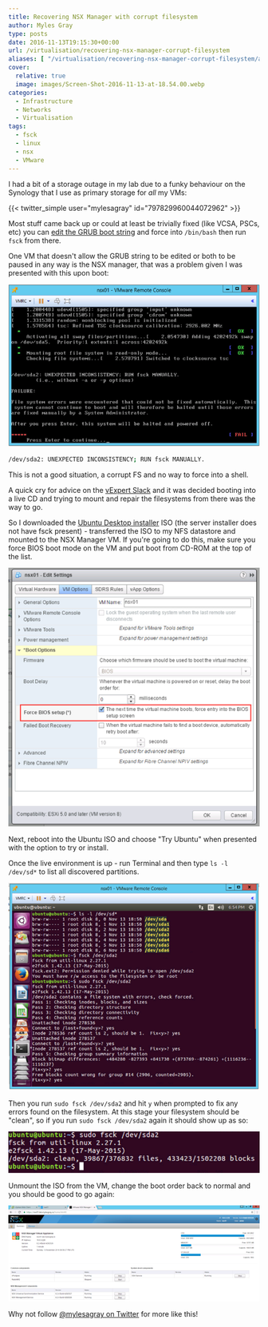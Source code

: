 ```yaml
---
title: Recovering NSX Manager with corrupt filesystem
author: Myles Gray
type: posts
date: 2016-11-13T19:15:30+00:00
url: /virtualisation/recovering-nsx-manager-corrupt-filesystem
aliases: [ "/virtualisation/recovering-nsx-manager-corrupt-filesystem/amp", "/infrastructure/recovering-nsx-manager-corrupt-filesystem/", "/infrastructure/recovering-nsx-manager-corrupt-filesystem/amp" ]
cover:
  relative: true
  image: images/Screen-Shot-2016-11-13-at-18.54.00.webp
categories:
  - Infrastructure
  - Networks
  - Virtualisation
tags:
  - fsck
  - linux
  - nsx
  - VMware
---
```


I had a bit of a storage outage in my lab due to a funky behaviour on the Synology that I use as primary storage for _all_ my VMs:

{{< twitter_simple user="mylesagray" id="797829960044072962" >}}

Most stuff came back up or could at least be trivially fixed (like VCSA, PSCs, etc) you can [edit the GRUB boot string][1] and force into `/bin/bash` then run `fsck` from there.

One VM that doesn't allow the GRUB string to be edited or both to be paused in any way is the NSX manager, that was a problem given I was presented with this upon boot:

![NSX Manager No Boot][2]

```sh
/dev/sda2: UNEXPECTED INCONSISTENCY; RUN fsck MANUALLY.
```

This is not a good situation, a corrupt FS and no way to force into a shell.

A quick cry for advice on the [vExpert Slack][3] and it was decided booting into a live CD and trying to mount and repair the filesystems from there was the way to go.

So I downloaded the [Ubuntu Desktop installer][4] ISO (the server installer does not have fsck present) - transferred the ISO to my NFS datastore and mounted to the NSX Manager VM. If you're going to do this, make sure you force BIOS boot mode on the VM and put boot from CD-ROM at the top of the list.

![Force into BIOS mode on boot][5]

Next, reboot into the Ubuntu ISO and choose "Try Ubuntu" when presented with the option to try or install.

Once the live environment is up - run Terminal and then type `ls -l /dev/sd*` to list all discovered partitions.

![List partitions discovered][6]

Then you run `sudo fsck /dev/sda2` and hit `y` when prompted to fix any errors found on the filesystem. At this stage your filesystem should be "clean", so if you run `sudo fsck /dev/sda2` again it should show up as so:

![SDA2 clean filesystem][7]

Unmount the ISO from the VM, change the boot order back to normal and you should be good to go again:

![NSX Manager working again][8]

Why not follow [@mylesagray on Twitter][9] for more like this!

 [1]: https://kb.vmware.com/selfservice/microsites/search.do?language=en_US&cmd=displayKC&externalId=2069041
 [2]: images/Screen-Shot-2016-11-13-at-18.15.18.png
 [3]: https://twitter.com/vexpert_slack
 [4]: http://ubuntu.com/download/desktop
 [5]: images/Screen-Shot-2016-11-13-at-19.07.08.png
 [6]: images/Screen-Shot-2016-11-13-at-18.54.00.png
 [7]: images/Screen-Shot-2016-11-13-at-18.54.08.png
 [8]: images/Screen-Shot-2016-11-13-at-18.56.22.png
 [9]: https://twitter.com/mylesagray
